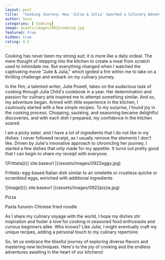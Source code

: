 ```yaml
---
layout: post
title:  "Cooking Journey: How 'Julie & Julia' Sparked a Culinary Adventure Within Me"
author: Sara
categories: [ Cooking]
image: assets/images/0922cooking.jpg
featured: true
hidden: true
rating: 4.5
---
```

Cooking has never been my strong suit; it is more like a daily ordeal. The mere thought of stepping into the kitchen to create a meal from scratch used to intimidate me. But everything changed when I watched the captivating movie "Julie & Julia," which ignited a fire within me to take on a thrilling challenge and embark on my culinary journey.

In the film, a talented writer, Julie Powell, takes on the audacious task of cooking through Julia Child's cookbook in a year. Her determination and passion for culinary arts inspired me to attempt something similar.
And so, my adventure began. Armed with little experience in the kitchen, I cautiously started with a few simple recipes. To my surprise, I found joy in the cooking process. Chopping, sautéing, and seasoning became delightful discoveries, and with each dish I prepared, my confidence in the kitchen soared.

I am a picky eater, and I have a lot of ingredients that I do not like in my dishes. I never followed receipt, as I usually remove the elements I don't like. Driven by Julie's innovative approach to chronicling her journey, I started a few dishes that only made for my appetite. It turns out pretty good that I can begin to share my receipt with everyone.

![Frittata]({{ site.baseurl }}/assets/images/0922eggs.jpg)

Frittata - egg-based Italian dish similar to an omelette or crustless quiche or scrambled eggs, enriched with additional ingredients

![image]({{ site.baseurl }}/assets/images/0922pizza.jpg)

Pizza


Pasta funsion-Chinese fried noodle

As I share my culinary voyage with the world, I hope my dishes stir inspiration and foster a love for cooking in seasoned food enthusiasts and curious beginners alike. Who knows? Like Julie, I might eventually craft my unique recipes, adding a personal touch to my culinary repertoire.

So, let us embrace the blissful journey of exploring diverse flavors and mastering new techniques. Here's to the joy of cooking and the endless adventures awaiting in the heart of our kitchens!